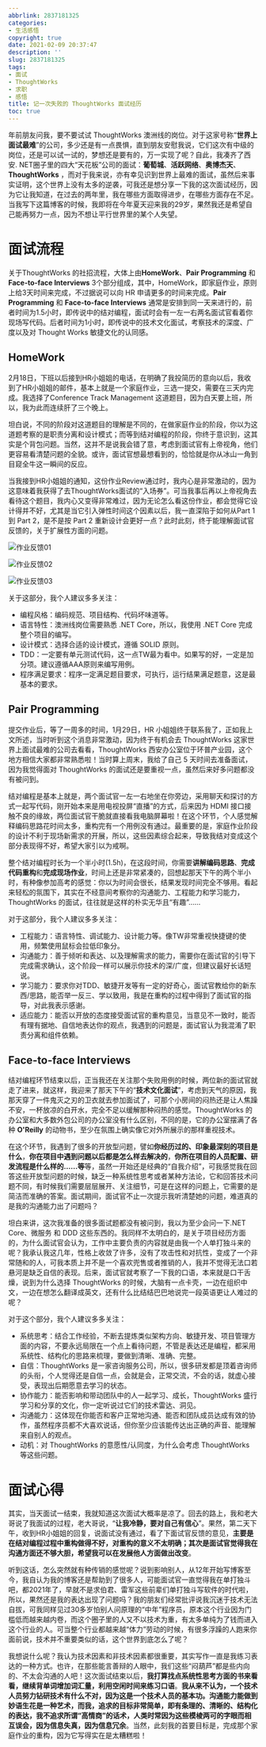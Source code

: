 ```yaml
---
abbrlink: 2837181325
categories:
- 生活感悟
copyright: true
date: 2021-02-09 20:37:47
description: ''
slug: 2837181325
tags:
- 面试
- ThoughtWorks
- 求职
- 感悟
title: 记一次失败的 ThoughtWorks 面试经历
toc: true
---
```


年前朋友问我，要不要试试 ThoughtWorks 澳洲线的岗位。对于这家号称“**世界上面试最难**”的公司，多少还是有一点畏惧，直到朋友安慰我说，它们这次有中级的岗位，还是可以试一试的，梦想还是要有的，万一实现了呢？自此，我凑齐了西安. NET圈子里的四大“天花板”公司的面试：**葡萄城**、**活跃网络**、**奥博杰天**、**ThoughtWorks** ，而对于我来说，亦有幸见识到世界上最难的面试，虽然后来事实证明，这个世界上没有太多的逆袭，可我还是想分享一下我的这次面试经历，因为它让我知道，在过去的两年里，我在哪些方面取得进步，在哪些方面存在不足。当我写下这篇博客的时候，我即将在今年夏天迎来我的29岁，果然我还是希望自己能再努力一点，因为不想让平行世界里的某个人失望。

# 面试流程

关于ThoughtWorks 的社招流程，大体上由**HomeWork**、**Pair Programming** 和 **Face-to-face Interviews**  3个部分组成，其中，HomeWork，即家庭作业，原则上给3天时间来完成，不过据说可以向 HR 申请更多的时间来完成。**Pair Programming** 和 **Face-to-face Interviews** 通常是安排到同一天来进行的，前者时间为1.5小时，即传说中的结对编程，面试时会有一左一右两名面试官看着你现场写代码。后者时间为1小时，即传说中的技术文化面试，考察技术的深度、广度以及对 Thought Works 敏捷文化的认同感。

## HomeWork

2月18日，下班以后接到HR小姐姐的电话，在明确了我投简历的意向以后，我收到了HR小姐姐的邮件，基本上就是一个家庭作业，三选一提交，需要在三天内完成。我选择了Conference Track Management 这道题目，因为白天要上班，所以，我为此而连续肝了三个晚上。

坦白说，不同的阶段对这道题目的理解是不同的，在做家庭作业的阶段，你以为这道题考察的是职责分离和设计模式；而等到结对编程的阶段，你终于意识到，这其实是个背包问题。当然，这并不是说我会错了意，考虑到面试官有上帝视角，他们更容易看清楚问题的全貌。或许，面试官想最想看到的，恰恰就是你从冰山一角到目窥全牛这一瞬间的反应。

当我接到HR小姐姐的通知，这份作业Review通过时，我内心是非常激动的，因为这意味着我获得了去ThoughtWorks面试的“入场券”。可当我事后再以上帝视角去看待这个题目，我内心又变得非常难过，因为无论怎么看这份作业，都会觉得它设计得并不好，尤其是当它引入弹性时间这个因素以后，我一直深陷于如何从Part 1 到 Part 2，是不是按 Part 2 重新设计会更好一点？此时此刻，终于能理解面试官反馈的，关于扩展性方面的问题。

![作业反馈01](https://i.loli.net/2021/02/09/7Ae6bSmujgvsB9G.jpg)

![作业反馈02](https://i.loli.net/2021/02/09/NEQ9YmjMtHbI8eL.jpg)

![作业反馈03](https://i.loli.net/2021/02/09/v6fluwU1bi4akBH.jpg)

关于这部分，我个人建议多多关注：

* 编程风格：编码规范、项目结构、代码坏味道等。
* 语言特性：澳洲线岗位需要熟悉 .NET Core，所以，我使用 .NET Core 完成整个项目的编写。
* 设计模式：选择合适的设计模式，遵循 SOLID 原则。
* TDD：一定要有单元测试代码，这一点TW最为看中。如果写的好，一定是加分项。建议遵循AAA原则来编写用例。
* 程序满足要求：程序一定满足题目要求，可执行，运行结果满足题意，这是最基本的要求。

## Pair Programming

提交作业后，等了一周多的时间，1月29日，HR 小姐姐终于联系我了，正如我上文所述，当时听到这个消息非常激动，因为终于有机会去 ThoughtWorks 这家世界上面试最难的公司去看看，ThoughtWorks 西安办公室位于环普产业园，这个地方相信大家都非常熟悉啦！当时算上周末，我给了自己 5 天时间去准备面试，因为我觉得面对 ThoughtWorks 的面试还是要重视一点，虽然后来好多问题都没有被问到。

结对编程是基本上就是，两个面试官一左一右地坐在你旁边，采用聊天和探讨的方式一起写代码，刚开始本来是用电视投屏“直播”的方式，后来因为 HDMI 接口接触不良的缘故，两位面试官干脆就直接看我电脑屏幕啦！在这个环节，个人感觉解释编码思路花时间太多，重构完有一个用例没有通过。最重要的是，家庭作业阶段的设计不利于现场新需求的开展，所以，这些因素综合起来，导致我结对变成这个部分表现得不好，希望大家引以为戒啊。

整个结对编程时长为一个半小时(1.5h)，在这段时间，你需要**讲解编码思路**、**完成代码重构**和**完成现场作业**，时间上还是非常紧凑的，回想起那天下午的两个半小时，有种像参加高考的感觉：你以为时间会很长，结果发现时间完全不够用。看起来轻松的氛围下，其实在不经意间考察你的沟通能力、工程能力和学习能力，ThoughtWorks 的面试，往往就是这样的朴实无华且“有趣”……

对于这部分，我个人建议多多关注：

* 工程能力：语言特性、调试能力、设计能力等。像TW非常重视快捷键的使用，频繁使用鼠标会拉低印象分。
* 沟通能力：善于倾听和表达、以及理解需求的能力，需要你在面试官的引导下完成需求确认，这个阶段一样可以展示你技术的深/广度，但建议最好长话短说。
* 学习能力：要求你对TDD、敏捷开发等有一定的好奇心，面试官教给你的新东西/思路，能否举一反三、学以致用，我是在重构的过程中得到了面试官的指导，对此我表示感谢。
* 适应能力：能否以开放的态度接受面试官的重构意见，当意见不一致时，能否有理有据地、自信地表达你的观点，我遇到的问题是，面试官认为我混淆了职责分离和组件依赖。

## Face-to-face Interviews

结对编程环节结束以后，正当我还在关注那个失败用例的时候，两位新的面试官就走了进来，就这样，我迎来了那天下午的“**技术文化面试**”，考虑到天气的原因，我那天穿了一件鬼灭之刃的卫衣就去参加面试了，可那个小房间的闷热还是让人焦躁不安，一杯放凉的白开水，完全不足以缓解那种闷热的感觉。ThoughtWorks 的办公室和大多数外包公司的办公室没有什么区别，不同的是，它的办公室摆满了各种 **O'Reilly** 的动物书，至少在氛围上确实像它对外所展示的那样重视技术。

在这个环节，我遇到了很多的开放型问题，譬如**你经历过的、印象最深刻的项目是什么**，**你在项目中遇到问题以后都是怎么样去解决的**，**你所在项目的人员配置、研发流程是什么样的……等**等，虽然一开始还是经典的“自我介绍”，可我感觉我在回答这些开放型问题的时候，缺乏一种系统性思考或者某种方法论，它和回答技术问题不同，有时候我们需要层层展开、关注细节，可是在这样的问题上，它需要的是简洁而准确的答案。面试期间，面试官不止一次提示我听清楚她的问题，难道真的是我的沟通能力出了问题吗？

坦白来讲，这次我准备的很多面试题都没有被问到，我以为至少会问一下.NET Core、微服务 和 DDD 这些东西的。我同样不太明白的，是关于项目经历方面的，为什么面试官会认为，工作中主要负责的内容就是由我一个人单打独斗来的呢？我承认我这几年，性格上收敛了许多，没有了攻击性和对抗性，变成了一个非常随和的人，可我本质上并不是一个喜欢兜售或者推销的人，我并不觉得无法口若悬河是缺乏自信的表现。后来，面试官就考察了一下我的口语，本来就是口干舌燥，说到为什么选择 ThoughtWorks 的时候，大脑有一点卡壳，一边在组织中文，一边在想怎么翻译成英文，还有什么比结结巴巴地说完一段英语更让人难过的呢？

对于这个部分，我个人建议多多关注：

* 系统思考：结合工作经验，不断去提炼类似架构方向、敏捷开发、项目管理方面的内容，不要永远局限在一个点上看待问题，不管是表达还是编程，都采用系统性、结构化的思路来梳理，要做到清晰、准确、完整。
* 自信：ThoughtWorks 是一家咨询服务公司，所以，很多研发都是顶着咨询师的头衔，个人觉得还是自信一点，会就是会，正常交流，不会的话，就虚心接受，表现出后期愿意去学习的状态。
* 协作能力：能否影响和带动团队中的人一起学习、成长，ThoughtWorks 盛行学习和分享的文化，你一定听说过它们的技术雷达、洞见。
* 沟通能力：这体现在你能否和客户正常地沟通、能否和团队成员达成有效的协作，虽然程序员都不大喜欢说话，但你至少应该能传达出正确的声音、能理解来自别人的观点。
* 动机：对 ThoughtWorks 的意愿性/认同度，为什么会考虑 ThoughtWorks 等这些问题。

# 面试心得

其实，当天面试一结束，我就知道这次面试大概率是凉了。回去的路上，我和老大哥说了我面试的过程，老大哥说，“**让我冷静，要对自己有信心**”。果然，第二天下午，收到HR小姐姐的回复，说面试没有通过，看了下面试官反馈的意见，**主要是在结对编程过程中重构做得不好，对重构的意义不太明确；其次是面试官觉得我在沟通方面还不够大胆，希望我可以在发展他人方面做出改变**。

听到这话，怎么突然就有种传销的感觉呢？说到影响别人，从12年开始写博客至今，我自认为我的博客还是帮助到了很多人，可能面试官一直觉得我在单打独斗吧，都2021年了，早就不是求伯君、雷军这些前辈们单打独斗写软件的时代啦，所以，果然还是我的表达出现了问题吗？我的朋友们经常批评说我沉迷于技术无法自拔，可我同样见过30多岁怕别人问原理的“中年”程序员，原本这个行业因为门槛低而越来越内卷，而这个圈子里的人又不以技术为重，有太多单纯为了钱而进入这个行业的人。可当整个行业都越来越“体力”劳动的时候，有很多浮躁的人跑来你面前说，技术并不重要类似的话，这个世界到底怎么了呢？

我想说什么呢？我认为技术因素和非技术因素都很重要，其实写作一直是我练习表达的一种方式。也许，在那些能言善辩的人眼中，我们这些“闷葫芦”都是些内向的、不太会沟通的人吧！这次面试结束以后，**我打算找点系统性思考方面的书来看看，继续背单词增加词汇量，利用空闲时间来练习口语**。**我从来不认为，一个技术人员努力钻研技术有什么不对，因为这是一个技术人员的基本功。沟通能力能做到妙语生花是一种艺术，而我，追求的目标非常简单，即有条理的、清晰的、结构化的表达，我不追求所谓“高情商”的话术，人类时常因为这些模棱两可的字眼而相互误会，因为信息失真，因为信息冗余**。当然，此刻我的首要目标是，完成那个家庭作业的重构，因为它写得实在是太糟糕啦！